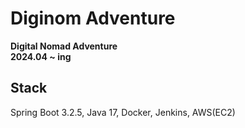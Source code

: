 # Diginom Adventure
__Digital Nomad Adventure__  
__2024.04 ~ ing__  


## Stack
Spring Boot 3.2.5, Java 17, Docker, Jenkins, AWS(EC2)
